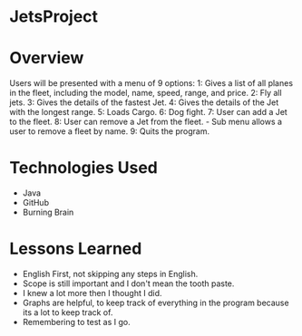 # JetsProject

# Overview
Users will be presented with a menu of 9 options:
	 1: Gives a list of all planes in the fleet, including the model, name, 				speed, range, and price.
	 2: Fly all jets.
	 3: Gives the details of the fastest Jet.
	 4: Gives the details of the Jet with the longest range.
	 5: Loads Cargo.
	 6: Dog fight.
	 7: User can add a Jet to the fleet.
	 8: User can remove a Jet from the fleet.
	 	- Sub menu allows a user to remove a fleet by name.
	 9: Quits the program.

# Technologies Used
- Java
- GitHub
- Burning Brain

# Lessons Learned

- English First, not skipping any steps in English.
- Scope is still important and I don't mean the tooth paste.
- I knew a lot more then I thought I did.
- Graphs are helpful, to keep track of everything in the program because its a lot to keep track of.
- Remembering to test as I go.